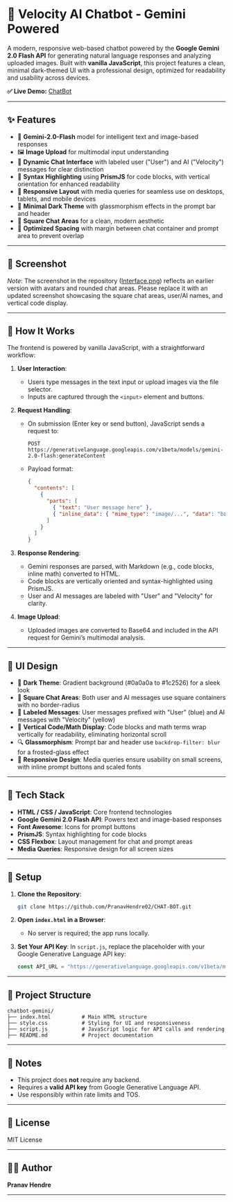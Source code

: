 # 🔮 Velocity AI Chatbot - Gemini Powered

A modern, responsive web-based chatbot powered by the **Google Gemini 2.0 Flash API** for generating natural language responses and analyzing uploaded images. Built with **vanilla JavaScript**, this project features a clean, minimal dark-themed UI with a professional design, optimized for readability and usability across devices.

**✅ Live Demo:** [ChatBot](https://chatbotpranav.netlify.app)

---

## ✨ Features

* 🤖 **Gemini-2.0-Flash** model for intelligent text and image-based responses
* 🖼️ **Image Upload** for multimodal input understanding
* 💬 **Dynamic Chat Interface** with labeled user ("User") and AI ("Velocity") messages for clear distinction
* 📜 **Syntax Highlighting** using **PrismJS** for code blocks, with vertical orientation for enhanced readability
* 📱 **Responsive Layout** with media queries for seamless use on desktops, tablets, and mobile devices
* 🖤 **Minimal Dark Theme** with glassmorphism effects in the prompt bar and header
* 🔲 **Square Chat Areas** for a clean, modern aesthetic
* 📏 **Optimized Spacing** with margin between chat container and prompt area to prevent overlap

---

## 📸 Screenshot

*Note*: The screenshot in the repository ([Interface.png](https://github.com/PranavHendre02/CHAT-BOT/blob/main/Interface.png)) reflects an earlier version with avatars and rounded chat areas. Please replace it with an updated screenshot showcasing the square chat areas, user/AI names, and vertical code display.

---

## 🧠 How It Works

The frontend is powered by vanilla JavaScript, with a straightforward workflow:

1. **User Interaction**:

   * Users type messages in the text input or upload images via the file selector.
   * Inputs are captured through the `<input>` element and buttons.

2. **Request Handling**:

   * On submission (Enter key or send button), JavaScript sends a request to:

     ```
     POST https://generativelanguage.googleapis.com/v1beta/models/gemini-2.0-flash:generateContent
     ```

   * Payload format:

     ```json
     {
       "contents": [
         {
           "parts": [
             { "text": "User message here" },
             { "inline_data": { "mime_type": "image/...", "data": "base64..." } }
           ]
         }
       ]
     }
     ```

3. **Response Rendering**:

   * Gemini responses are parsed, with Markdown (e.g., code blocks, inline math) converted to HTML.
   * Code blocks are vertically oriented and syntax-highlighted using PrismJS.
   * User and AI messages are labeled with "User" and "Velocity" for clarity.

4. **Image Upload**:

   * Uploaded images are converted to Base64 and included in the API request for Gemini’s multimodal analysis.

---

## 🍥 UI Design

* 🖤 **Dark Theme**: Gradient background (#0a0a0a to #1c2526) for a sleek look
* 🔲 **Square Chat Areas**: Both user and AI messages use square containers with no border-radius
* 📛 **Labeled Messages**: User messages prefixed with "User" (blue) and AI messages with "Velocity" (yellow)
* 📜 **Vertical Code/Math Display**: Code blocks and math terms wrap vertically for readability, eliminating horizontal scroll
* 🔍 **Glassmorphism**: Prompt bar and header use `backdrop-filter: blur` for a frosted-glass effect
* 📱 **Responsive Design**: Media queries ensure usability on small screens, with inline prompt buttons and scaled fonts

---

## 💠 Tech Stack

* **HTML / CSS / JavaScript**: Core frontend technologies
* **Google Gemini 2.0 Flash API**: Powers text and image-based responses
* **Font Awesome**: Icons for prompt buttons
* **PrismJS**: Syntax highlighting for code blocks
* **CSS Flexbox**: Layout management for chat and prompt areas
* **Media Queries**: Responsive design for all screen sizes

---

## 🚀 Setup

1. **Clone the Repository**:

   ```bash
   git clone https://github.com/PranavHendre02/CHAT-BOT.git
   ```

2. **Open `index.html` in a Browser**:

   * No server is required; the app runs locally.

3. **Set Your API Key**:
   In `script.js`, replace the placeholder with your Google Generative Language API key:

   ```js
   const API_URL = "https://generativelanguage.googleapis.com/v1beta/models/gemini-2.0-flash:generateContent?key=YOUR_API_KEY";
   ```

---

## 📂 Project Structure

```
chatbot-gemini/
├── index.html          # Main HTML structure
├── style.css           # Styling for UI and responsiveness
├── script.js           # JavaScript logic for API calls and rendering
├── README.md           # Project documentation
```

---

## 📌 Notes

* This project does **not** require any backend.
* Requires a **valid API key** from Google Generative Language API.
* Use responsibly within rate limits and TOS.

---

## 📄 License

MIT License

---

## 🤛🏼 Author

**Pranav Hendre**


---
